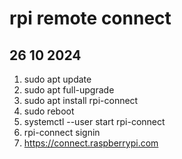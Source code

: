 # rpi remote connect

## 26 10 2024

1. sudo apt update
2. sudo apt full-upgrade
3. sudo apt install rpi-connect
4. sudo reboot
5. systemctl --user start rpi-connect
6. rpi-connect signin
7. https://connect.raspberrypi.com
   
